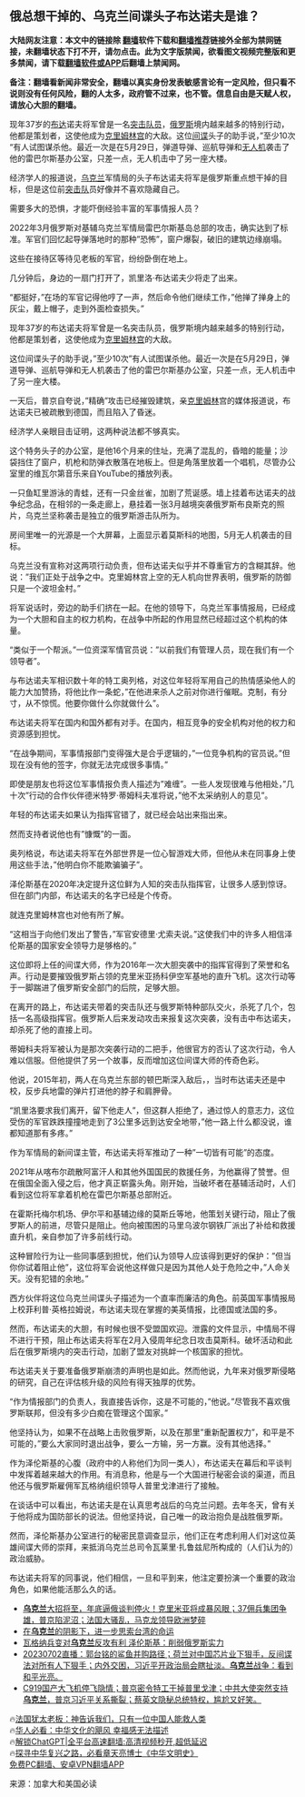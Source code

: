 <!-- 面包屑导航 --> <h2>俄总想干掉的、乌克兰间谍头子布达诺夫是谁？</h2> <p class="notice"><b>大陆网友注意：本文中的链接除 <a href="https://github.com/bannedbook/fanqiang" >翻墙</a>软件下载和<a href="https://github.com/killgcd/justmysocks/blob/master/README.md">翻墙推荐</a>链接外全部为禁网链接，未翻墙状态下打不开，请勿点击。此为文字版禁闻，欲看图文视频完整版和更多禁闻，请下载<a href="https://github.com/bannedbook/fanqiang">翻墙软件或APP</a>后翻墙上禁闻网。</p><p>备注：翻墙看新闻非常安全，翻墙以真实身份发表敏感言论有一定风险，但只看不说则没有任何风险，翻的人太多，政府管不过来，也不管。信息自由是天赋人权，请放心大胆的翻墙。</b></p>  <div class="entry"> <p id="summary">现年37岁的<a href="https://www.bannedbook.org/bnews/tag/%E5%B8%83%E8%BE%BE/" class="st_tag internal_tag" rel="tag" title="标签 布达 下的日志">布达</a>诺夫将军曾是一名<a href="https://www.bannedbook.org/bnews/tag/%E7%AA%81%E5%87%BB%E9%98%9F%E5%91%98/" class="st_tag internal_tag" rel="tag" title="标签 突击队员 下的日志">突击队员</a>，<a href="https://www.bannedbook.org/bnews/tag/%e4%bf%84%e7%bd%97%e6%96%af/" class="st_tag internal_tag" rel="tag" title="标签 俄罗斯 下的日志">俄罗斯</a>境内越来越多的特别行动，他都是策划者，这使他成为<span class='wp_keywordlink'><a href="https://www.bannedbook.org/forum2/topic1172.html" title="克里姆林宫秘史——斯大林情妇的回忆" target="_blank">克里姆林宫</a></span>的大敌。这位<a href="https://www.bannedbook.org/bnews/tag/%e9%97%b4%e8%b0%8d/" class="st_tag internal_tag" rel="tag" title="标签 间谍 下的日志">间谍</a>头子的助手说，&#8221;至少10次 &#8220;有人试图谋杀他。最近一次是在5月29日，弹道导弹、巡航导弹和<a href="https://www.bannedbook.org/bnews/tag/%e6%97%a0%e4%ba%ba%e6%9c%ba/" class="st_tag internal_tag" rel="tag" title="标签 无人机 下的日志">无人机</a>袭击了他的雷巴尔斯基办公室，只差一点，无人机击中了另一座大楼。</p> <p>经济学人的报道说，<a href="https://www.bannedbook.org/bnews/tag/%e4%b9%8c%e5%85%8b%e5%85%b0/" class="st_tag internal_tag" rel="tag" title="标签 乌克兰 下的日志">乌克兰</a>军情局的头子布达诺夫将军是俄罗斯重点想干掉的目标，但是这位前<a href="https://www.bannedbook.org/bnews/tag/%E7%AA%81%E5%87%BB%E9%98%9F/" class="st_tag internal_tag" rel="tag" title="标签 突击队 下的日志">突击队</a>员好像并不喜欢隐藏自己。</p> <p>需要多大的恐惧，才能吓倒经验丰富的军事情报人员？</p> <p>2022年3月俄罗斯对基辅乌克兰军情局雷巴尔斯基岛总部的攻击，确实达到了标准。军官们回忆起导弹落地时的那种&#8221;恐怖&#8221;，窗户爆裂，破旧的建筑边缘崩塌。</p> <p>这些在接待区等待见老板的军官，纷纷卧倒在地上。</p> <p>几分钟后，身边的一扇门打开了，凯里洛·布达诺夫少将走了出来。</p> <p>&#8220;都挺好，&#8221;在场的军官记得他哼了一声，然后命令他们继续工作，&#8221;他掸了掸身上的灰尘，戴上帽子，走到外面检查损失。&#8221;</p> <p>现年37岁的布达诺夫将军曾是一名突击队员，俄罗斯境内越来越多的特别行动，他都是策划者，这使他成为<a href="https://www.bannedbook.org/bnews/tag/%E5%85%8B%E9%87%8C%E5%A7%86%E6%9E%97%E5%AE%AB/" class="st_tag internal_tag" rel="tag" title="标签 克里姆林宫 下的日志">克里姆林宫</a>的大敌。</p> <p>这位间谍头子的助手说，&#8221;至少10次&#8221;有人试图谋杀他。最近一次是在5月29日，弹道导弹、巡航导弹和无人机袭击了他的雷巴尔斯基办公室，只差一点，无人机击中了另一座大楼。</p> <p>一天后，普京自夸说，&#8221;精确&#8221;攻击已经摧毁建筑，亲<a href="https://www.bannedbook.org/bnews/tag/%E5%85%8B%E9%87%8C%E5%A7%86%E6%9E%97/" class="st_tag internal_tag" rel="tag" title="标签 克里姆林 下的日志">克里姆林</a>宫的媒体报道说，布达诺夫已被疏散到德国，而且陷入了昏迷。</p> <p>经济学人亲眼目击证明，这两种说法都不够真实。</p> <p>这个特务头子的办公室，是他16个月来的住址，充满了混乱的，昏暗的能量；沙袋挡住了窗户，机枪和防弹衣散落在地板上。但是角落里放着一个唱机，尽管办公室里的维瓦尔第音乐来自YouTube的播放列表。</p> <p>一只鱼缸里游泳的青蛙，还有一只金丝雀，加剧了荒诞感。墙上挂着布达诺夫的战争纪念品，在相邻的一条走廊上，悬挂着一张3月越境突袭俄罗斯布良斯克的照片，乌克兰坚称袭击是独立的俄罗斯游击队所为。</p> <p>房间里唯一的光源是一个大屏幕，上面显示着莫斯科的地图，5月无人机袭击的目标。</p> <p>乌克兰没有宣称对这两项行动负责，但布达诺夫似乎并不尊重官方的含糊其辞。他说：&#8221;我们正处于战争之中。克里姆林宫上空的无人机向世界表明，俄罗斯的防御只是一个波坦金村。&#8221;</p> <p>将军说话时，旁边的助手们挤在一起。在他的领导下，乌克兰军事情报局，已经成为一个大胆和自主的权力机构，在战争中所起的作用显然已经超过这个机构的体量。</p> <p>“类似于一个帮派。&#8221;一位资深军情官员说：&#8221;以前我们有管理人员，现在我们有一个领导者&#8221;。</p> <p>与布达诺夫军相识数十年的特工奥列格，对这位年轻将军用自己的热情感染他人的能力大加赞扬，将他比作一条蛇，&#8221;在他进来杀人之前对你进行催眠。克制，有分寸，从不惊慌。他要你做什么你就做什么&#8221;。</p> <p>布达诺夫将军在国内和国外都有对手。在国内，相互竞争的安全机构对他的权力和资源感到担忧。</p> <p>&#8220;在战争期间，军事情报部门变得强大是合乎逻辑的，&#8221;一位竞争机构的官员说。&#8221;但现在没有他的签字，你就无法完成很多事情。&#8221;</p> <p>即使是朋友也将这位军事情报负责人描述为&#8221;难缠&#8221;。一些人发现很难与他相处，&#8221;几十次&#8221;行动的合作伙伴德米特罗·蒂姆科夫准将说，&#8221;他不太采纳别人的意见&#8221;。</p> <p>年轻的布达诺夫如果认为指挥官错了，就已经会站出来指出来。</p>  <p>然而支持者说他也有&#8221;慷慨&#8221;的一面。</p> <p>奥列格说，布达诺夫将军在外部世界是一位心智游戏大师，但他从未在同事身上使用这些手法，&#8221;他明白你不能欺骗骗子&#8221;。</p> <p>泽伦斯基在2020年决定提升这位鲜为人知的突击队指挥官，让很多人感到惊讶。但在部门内部，布达诺夫的名字已经是个传奇。</p> <p>就连克里姆林宫也对他有所了解。</p> <p>&#8220;这相当于向他们发出了警告，&#8221;军官安德里·尤索夫说。&#8221;这使我们中的许多人相信泽伦斯基的国家安全领导力是够格的。&#8221;</p> <p>这位即将上任的间谍大师，作为2016年一次大胆突袭中的指挥官得到了荣誉和名声。行动是要摧毁俄罗斯占领的克里米亚扬科伊空军基地的直升飞机。这次行动等于一脚踹进了俄罗斯安全部门的后院，足够大胆。</p> <p>在离开的路上，布达诺夫带着的突击队还与俄罗斯特种部队交火，杀死了几个，包括一名高级指挥官。俄罗斯人后来发动攻击来报复这次突袭，没有击中布达诺夫，却杀死了他的直接上司。</p> <p>蒂姆科夫将军被认为是那次突袭行动的二把手，他很官方的否认了这次行动，令人难以信服。但他提供了另一个故事，反而增加这位间谍大师的传奇色彩。</p> <p>他说，2015年初，两人在乌克兰东部的顿巴斯深入敌后，，当时布达诺夫还是中校，反步兵地雷的弹片打进他的脖子和肩胛骨。</p> <p>&#8220;凯里洛要求我们离开，留下他走人&#8221;，但这群人拒绝了，通过惊人的意志力，这位受伤的军官跌跌撞撞地走到了3公里多远到达安全地带，&#8221;他一路上什么都没说，谁都知道那有多疼。&#8221;</p> <p>作为军情局的新间谍主管，布达诺夫将军推动了一种&#8221;一切皆有可能&#8221;的态度。</p>  <p>2021年从喀布尔疏散阿富汗人和其他外国国民的救援任务，为他赢得了赞誉。但在俄国全面入侵之后，他才真正崭露头角。刚开始，当破坏者在基辅活动时，人们看到这位将军拿着机枪在雷巴尔斯基总部附近。</p> <p>在霍斯托梅尔机场、伊尔平和基辅边缘的莫斯丘等地，他策划关键行动，阻止了俄罗斯人的前进，尽管只是阻止。他向被围困的马里乌波尔钢铁厂派出了补给和救援直升机，亲自参加了许多前线行动。</p> <p>这种冒险行为让一些同事感到担忧，他们认为领导人应该得到更好的保护：&#8221;但当你你试着阻止他&#8221;，这位将军会说他这样做只是因为其他人处于危险之中，&#8221;人命关天。没有犯错的余地。&#8221;</p> <p>西方伙伴将这位乌克兰间谍头子描述为一个直率而廉洁的角色。前英国军事情报局上校菲利普·英格拉姆说，布达诺夫现在掌握的美英情报，比德国或法国的多。</p> <p>然而，布达诺夫的大胆，有时候也很不受盟国欢迎。泄露的文件显示，中情局不得不进行干预，阻止布达诺夫将军在2月入侵周年纪念日攻击莫斯科。破坏活动和此后在俄罗斯境内的突击行动，加剧了盟友对挑衅一个核国家的担忧。</p> <p>布达诺夫关于要准备俄罗斯崩溃的声明也是如此。然而他说，九年来对俄罗斯侵略的研究，自己在评估核升级的风险有得天独厚的优势。</p> <p>&#8220;作为情报部门的负责人，我直接告诉你，这是不可能的，&#8221;他说。&#8221;尽管我不喜欢俄罗斯联邦，但没有多少白痴在管理这个国家。&#8221;</p> <p>他坚持认为，如果不在战略上击败俄罗斯，以及在那里&#8221;重新配置权力&#8221;，和平是不可能的，&#8221;要么大家同时退出战争，要么一方输，另一方赢。没有其他选择。&#8221;</p> <p>作为泽伦斯基的心腹（政府中的人称他们为同一类人），布达诺夫在幕后和平谈判中发挥着越来越大的作用。有消息称，他是与一个大国进行秘密会谈的渠道，而且他还与俄罗斯雇佣军瓦格纳组织领导人普里戈津进行了接触。</p> <p>在谈话中可以看出，布达诺夫是在认真思考战后的乌克兰问题。去年冬天，曾有关于他将成为国防部长的说法。但他坚持说，自己唯一的政治抱负是战胜俄罗斯。</p> <p>然而，泽伦斯基办公室进行的秘密民意调查显示，他们正在考虑利用人们对这位英雄间谍大师的崇拜，来抵消乌克兰总司令瓦莱里·扎鲁兹尼所构成的（人们认为的）政治威胁。</p>  <p>布达诺夫将军的同事说，他们相信，一旦和平到来，他注定要扮演一个重要的政治角色，如果他能活那么久的话。</p> <!--<div id="taboola-mid-1"></div>--><ul class='op-related-articles' title='相关阅读'> <li><a href='https://www.bannedbook.org/bnews/sohnews/20230703/1903486.html' target='_blank'><b>乌克兰</b>大招将至，年底逼俄谈判停火！克里米亚将成暴风眼；37佣兵集团争雄，普京陷泥沼；法国大骚乱，马克龙领导欧洲梦碎</a></li> <li><a href='https://www.bannedbook.org/bnews/ssgc/20230702/1903393.html' target='_blank'>在<b>乌克兰</b>的阴影下，进一步思索台湾的命运</a></li> <li><a href='https://www.bannedbook.org/bnews/comments/20230702/1903379.html' target='_blank'>瓦格纳兵变对<b>乌克兰</b>反攻有利 泽伦斯基：削弱俄罗斯实力</a></li> <li><a href='https://www.bannedbook.org/bnews/sohnews/20230702/1903286.html' target='_blank'>20230702直播：郭台铭的鲨鱼并购路径；荷兰对中国芯片业下狠手，反间谍法对所有人下狠手；内外交困，习近平开政治局会瞎扯淡。<b>乌克兰</b>战争：看到和平光亮。</a></li> <li><a href='https://www.bannedbook.org/bnews/sohnews/20230701/1903106.html' target='_blank'>C919国产大飞机停飞隐情；普京密令特工干掉普里戈津；中共大使突然支持<b>乌克兰</b>，普京习近平关系撕裂；蔡英文隐秘总统特权，尴尬又好笑。</a></li> </ul> <p class="texttj"> 🔥<a href="https://www.bannedbook.org/bnews/ssgc/20230219/1850782.html" target="_blank">法国犹太老板：神告诉我们，只有一位中国人能救人类</a><br/> 🔥<a href="https://www.bannedbook.org/bnews/comments/20220220/1694796.html" target="_blank">华人必看：中华文化的飓风 幸福感无法描述</a><br/> 🔥<a href="https://github.com/bannedbook/fanqiang/wiki/V2ray%E6%9C%BA%E5%9C%BA" target="_blank">解锁ChatGPT|全平台高速翻墙:高清视频秒开,超低延迟</a><br/> 🔥<a href="https://www.bannedbook.org/bnews/comments/20220808/1768773.html" target="_blank">探寻中华复兴之路，必看章天亮博士《中华文明史》</a><br/> <a href="https://github.com/bannedbook/fanqiang/wiki/%E7%A6%81%E9%97%BB%E7%BD%91%E5%AE%89%E5%8D%93%E7%BF%BB%E5%A2%99%E6%96%B0%E9%97%BBAPP" target="_blank">免费PC翻墙、安卓VPN翻墙APP</a><br/> </p><p class="src-info">来源：加拿大和美国必读 </p><a name='sharetosocial'></a> <div style="margin-bottom:5px;padding-bottom:5px;clear:both"> <div id="archive-pix-1" class="banner-ads"> <!-- AuctionX Display platform tag START --> <div id="27602x728x90x621x_ADSLOT1" clicktrack="%%CLICK_URL_ESC%%"></div>  <!-- AuctionX Display platform tag END --> </div> <div id="archive-pix-2" class="banner-ads"> <!-- AuctionX Display platform tag START --> <div id="27556x300x250x621x_ADSLOT1" clicktrack="%%CLICK_URL_ESC%%" style="margin:0 auto;text-align:center"></div>  <!-- AuctionX Display platform tag END --> </div> </div>  <div id="archive-pix-1" class="banner-ads"> <!-- AuctionX Display platform tag START --> <div id="27603x728x90x621x_ADSLOT1" clicktrack="%%CLICK_URL_ESC%%"></div>  <!-- AuctionX Display platform tag END --> </div> </div><!--END ENTRY--> 